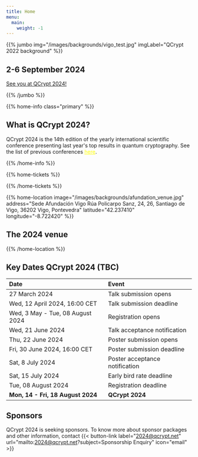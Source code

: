 ```yaml
---
title: Home
menu:
  main:
    weight: -1
---
```

<!-- JUMBO -->
{{% jumbo img="/images/backgrounds/vigo_test.jpg" imgLabel="QCrypt 2022 background" %}}

## 2-6 September 2024


<a class="btn primary btn-lg" href="">
    See you at QCrypt 2024!
</a>







{{% /jumbo %}}

<!-- CNCF LOGO
{{% home-info what="" class="primary" %}}

<h3 style="text-align:center;">Supported by</h2>
<img src="/images/logos/cncf-white.png" alt="cncf-logo" style="width:50%;margin-left:auto;margin-right:auto;display: block;"/>
{{% /home-info %}}

-->


<!-- YOUTUBE SECTION
{{< youtube-section link="i-MKPPKWJuE" title="Watch 2018 best moments" class="" >}}
 -->

<!-- INFO -->
{{% home-info class="primary" %}}

## What is QCrypt 2024?

QCrypt 2024 is the 14th edition of the yearly international scientific conference presenting last year's top results in quantum cryptography. See the list of previous conferences <a style="color: yellow" href="/charter/#history-of-qcrypt">here</a>.

{{% /home-info %}}

{{% home-tickets %}}

<!-- SPEAKERS -->
<!-- BREAKS JUMBO IMAGE -->
{{% /home-tickets %}}

<!-- THE MAP -->
{{% home-location
    image="/images/backgrounds/afundation_venue.jpg"
    address="Sede Afundación Vigo Rúa Policarpo Sanz, 24, 26, Santiago de Vigo, 36202 Vigo, Pontevedra"
    latitude="42.237410"
    longitude="-8.722420"
    %}}

## The 2024 venue

{{% /home-location %}}


<!--{{% partners categories="gold,silver,bronze,community" %}}-->

## <strong>Key Dates QCrypt 2024 (TBC)</strong>
|Date |Event|
|:----|:----|
| 27 March 2024  | <!-- <a href="https://hotcrp.science.uva.nl/" target="_blank"> -->  Talk submission opens|
| Wed, 12 April 2024, 16:00 CET  |  Talk submission deadline |
| Wed, 3 May - Tue, 08 August 2024 |  Registration opens |
| Wed, 21 June 2024| Talk acceptance notification |
|Thu, 22 June 2024| Poster submission opens|
|Fri, 30 June 2024, 16:00 CET|Poster submission deadline|
|Sat, 8 July 2024| Poster acceptance notification|
|Sat, 15 July 2024| Early bird rate deadline|
|Tue, 08 August 2024| Registration deadline|
|<strong>Mon, 14 - Fri, 18 August 2024 </strong>| <strong>QCrypt 2024</strong>|

## Sponsors

<!--{{% partners categories="gold,silver,community" %}}

{{% /partners %}}-->

QCrypt 2024 is seeking sponsors. To know more about sponsor packages and other information, contact {{< button-link label="2024@qcrypt.net" url="mailto:2024@qcrypt.net?subject=Sponsorship Enquiry" icon="email" >}} 

<!-- {{% /partners %}} -->

